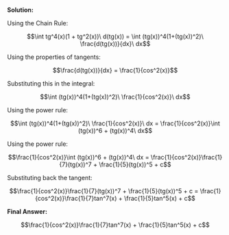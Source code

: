 

**Solution:**

Using the Chain Rule:

$$\int tg^4(x)(1 + tg^2(x))\ d(tg(x)) = \int (tg(x))^4(1+(tg(x))^2)\ \frac{d(tg(x))}{dx}\ dx$$

Using the properties of tangents:

$$\frac{d(tg(x))}{dx} = \frac{1}{cos^2(x)}$$

Substituting this in the integral:

$$\int (tg(x))^4(1+(tg(x))^2)\ \frac{1}{cos^2(x)}\ dx$$

Using the power rule:

$$\int (tg(x))^4(1+(tg(x))^2)\ \frac{1}{cos^2(x)}\ dx = \frac{1}{cos^2(x)}\int (tg(x))^6 + (tg(x))^4\ dx$$

Using the power rule:

$$\frac{1}{cos^2(x)}\int (tg(x))^6 + (tg(x))^4\ dx = \frac{1}{cos^2(x)}\frac{1}{7}(tg(x))^7 + \frac{1}{5}(tg(x))^5 + c$$

Substituting back the tangent:

$$\frac{1}{cos^2(x)}\frac{1}{7}(tg(x))^7 + \frac{1}{5}(tg(x))^5 + c = \frac{1}{cos^2(x)}\frac{1}{7}tan^7(x) + \frac{1}{5}tan^5(x) + c$$

**Final Answer:**

$$\frac{1}{cos^2(x)}\frac{1}{7}tan^7(x) + \frac{1}{5}tan^5(x) + c$$